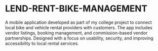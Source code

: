 # LEND-RENT-BIKE-MANAGEMENT
A mobile application developed as part of my college project to connect local bike and vehicle rental providers with customers. The app includes vendor listings, booking management, and commission-based vendor partnerships. Designed with a focus on usability, security, and improving accessibility to local rental services.
